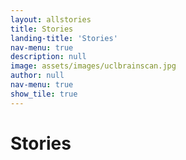 ```yaml
---
layout: allstories
title: Stories
landing-title: 'Stories'
nav-menu: true
description: null
image: assets/images/uclbrainscan.jpg
author: null
nav-menu: true
show_tile: true
---
```


<h1>Stories</h1>
